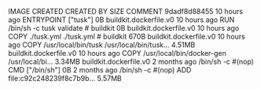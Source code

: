 IMAGE CREATED CREATED BY SIZE COMMENT
9dadf8d88455 10 hours ago ENTRYPOINT ["tusk"] 0B buildkit.dockerfile.v0
<missing> 10 hours ago RUN /bin/sh -c tusk validate # buildkit 0B buildkit.dockerfile.v0
<missing> 10 hours ago COPY ./tusk.yml ./tusk.yml # buildkit 670B buildkit.dockerfile.v0
<missing> 10 hours ago COPY /usr/local/bin/tusk /usr/local/bin/tusk… 4.51MB buildkit.dockerfile.v0
<missing> 10 hours ago COPY /usr/local/bin/docker-gen /usr/local/bi… 3.34MB buildkit.dockerfile.v0
<missing> 2 months ago /bin/sh -c #(nop) CMD ["/bin/sh"] 0B
<missing> 2 months ago /bin/sh -c #(nop) ADD file:c92c248239f8c7b9b… 5.57MB
